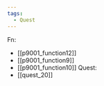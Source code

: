 ```yaml
---
tags:
  - Quest
---
```

Fn:
- [[p9001_function12]]
- [[p9001_function9]]
- [[p9001_function10]]
Quest:
- [[quest_20]]

